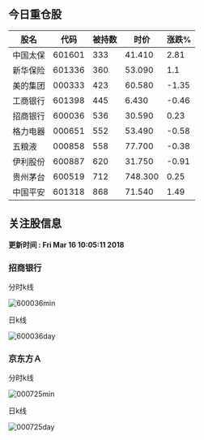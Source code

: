 
## 今日重仓股 

|股名|代码|被持数|时价|涨跌%|
|---|---|---|---|---|
|中国太保|601601|333|41.410|2.81|
|新华保险|601336|360|53.090|1.1|
|美的集团|000333|423|60.580|-1.35|
|工商银行|601398|445|6.430|-0.46|
|招商银行|600036|536|30.590|0.23|
|格力电器|000651|552|53.490|-0.58|
|五粮液|000858|558|77.700|-0.38|
|伊利股份|600887|620|31.750|-0.91|
|贵州茅台|600519|712|748.300|0.25|
|中国平安|601318|868|71.540|1.49|

## 关注股信息
**更新时间 : Fri Mar 16 10:05:11 2018**
### 招商银行 
分时k线

![600036min](http://image.sinajs.cn/newchart/min/n/sh600036.gif)

日k线

![600036day](http://image.sinajs.cn/newchart/daily/n/sh600036.gif)

### 京东方Ａ 
分时k线

![000725min](http://image.sinajs.cn/newchart/min/n/sz000725.gif)

日k线

![000725day](http://image.sinajs.cn/newchart/daily/n/sz000725.gif)
